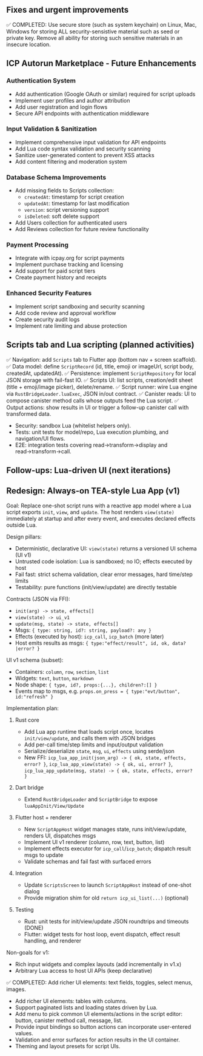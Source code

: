 ## Fixes and urgent improvements

✅ COMPLETED: Use secure store (such as system keychain) on Linux, Mac, Windows for storing ALL security-sensistive material such as seed or private key. Remove all ability for storing such sensitive materials in an insecure location.

## ICP Autorun Marketplace - Future Enhancements

### Authentication System
- Add authentication (Google OAuth or similar) required for script uploads
- Implement user profiles and author attribution
- Add user registration and login flows
- Secure API endpoints with authentication middleware

### Input Validation & Sanitization
- Implement comprehensive input validation for API endpoints
- Add Lua code syntax validation and security scanning
- Sanitize user-generated content to prevent XSS attacks
- Add content filtering and moderation system

### Database Schema Improvements
- Add missing fields to Scripts collection:
  - `createdAt`: timestamp for script creation
  - `updatedAt`: timestamp for last modification
  - `version`: script versioning support
  - `isDeleted`: soft delete support
- Add Users collection for authenticated users
- Add Reviews collection for future review functionality

### Payment Processing
- Integrate with icpay.org for script payments
- Implement purchase tracking and licensing
- Add support for paid script tiers
- Create payment history and receipts

### Enhanced Security Features
- Implement script sandboxing and security scanning
- Add code review and approval workflow
- Create security audit logs
- Implement rate limiting and abuse protection

## Scripts tab and Lua scripting (planned activities)

✅ Navigation: add `Scripts` tab to Flutter app (bottom nav + screen scaffold).
✅ Data model: define `ScriptRecord` (id, title, emoji or imageUrl, script body, createdAt, updatedAt).
✅ Persistence: implement `ScriptRepository` for local JSON storage with fail-fast IO.
✅ Scripts UI: list scripts, creation/edit sheet (title + emoji/image picker), delete/rename.
✅ Script runner: wire Lua engine via `RustBridgeLoader.luaExec`, JSON in/out contract.
✅ Canister reads: UI to compose canister method calls whose outputs feed the Lua script.
✅ Output actions: show results in UI or trigger a follow-up canister call with transformed data.
- Security: sandbox Lua (whitelist helpers only).
- Tests: unit tests for model/repo, Lua execution plumbing, and navigation/UI flows.
- E2E: integration tests covering read→transform→display and read→transform→call.


## Follow-ups: Lua-driven UI (next iterations)

## Redesign: Always-on TEA-style Lua App (v1)

Goal: Replace one-shot script runs with a reactive app model where a Lua script exports `init`, `view`, and `update`. The host renders `view(state)` immediately at startup and after every event, and executes declared effects outside Lua.

Design pillars:
- Deterministic, declarative UI: `view(state)` returns a versioned UI schema (UI v1)
- Untrusted code isolation: Lua is sandboxed; no IO; effects executed by host
- Fail fast: strict schema validation, clear error messages, hard time/step limits
- Testability: pure functions (init/view/update) are directly testable

Contracts (JSON via FFI):
- `init(arg) -> state, effects[]`
- `view(state) -> ui_v1`
- `update(msg, state) -> state, effects[]`
- Msgs: `{ type: string, id?: string, payload?: any }`
- Effects (executed by host): `icp_call`, `icp_batch` (more later)
- Host emits results as msgs: `{ type:"effect/result", id, ok, data?|error? }`

UI v1 schema (subset):
- Containers: `column`, `row`, `section`, `list`
- Widgets: `text`, `button`, `markdown`
- Node shape: `{ type, id?, props:{...}, children?:[] }`
- Events map to msgs, e.g. `props.on_press = { type:"evt/button", id:"refresh" }`

Implementation plan:
1) Rust core
   - Add Lua app runtime that loads script once, locates `init/view/update`, and calls them with JSON bridges
   - Add per-call time/step limits and input/output validation
   - Serialize/deserialize `state`, `msg`, `ui`, `effects` using serde/json
   - New FFI: `icp_lua_app_init(json_arg) -> { ok, state, effects, error? }`, `icp_lua_app_view(state) -> { ok, ui, error? }`, `icp_lua_app_update(msg, state) -> { ok, state, effects, error? }`

2) Dart bridge
   - Extend `RustBridgeLoader` and `ScriptBridge` to expose `luaAppInit/View/Update`

3) Flutter host + renderer
   - New `ScriptAppHost` widget manages state, runs init/view/update, renders UI, dispatches msgs
   - Implement UI v1 renderer (column, row, text, button, list)
   - Implement effects executor for `icp_call`/`icp_batch`; dispatch result msgs to update
   - Validate schemas and fail fast with surfaced errors

4) Integration
   - Update `ScriptsScreen` to launch `ScriptAppHost` instead of one-shot dialog
   - Provide migration shim for old `return icp_ui_list(...)` (optional)

5) Testing
   - Rust: unit tests for init/view/update JSON roundtrips and timeouts (DONE)
   - Flutter: widget tests for host loop, event dispatch, effect result handling, and renderer

Non-goals for v1:
- Rich input widgets and complex layouts (add incrementally in v1.x)
- Arbitrary Lua access to host UI APIs (keep declarative)

✅ COMPLETED: Add richer UI elements: text fields, toggles, select menus, images.
- Add richer UI elements: tables with columns.
- Support paginated lists and loading states driven by Lua.
- Add menu to pick common UI elements/actions in the script editor: button, canister method call, message, list.
- Provide input bindings so button actions can incorporate user-entered values.
- Validation and error surfaces for action results in the UI container.
- Theming and layout presets for script UIs.

